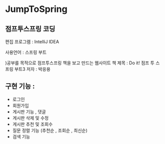 # JumpToSpring
점프투스프링 코딩
-

편집 프로그램 : IntelliJ IDEA

사용언어 : 스프링 부트

)공부를 목적으로 점프투스프링 책을 보고 만드는 웹사이트 
책 제목 : Do it! 점프 투 스프링 부트3
저자 : 박응용 

구현 기능 : 
-
- 로그인
- 회원가입
- 게시판 기능 , 댓글 
- 게시판 삭제 및 수정
- 게시판 추천 및 조회수
- 질문 정렬 기능 (추천순 , 조회순 , 최신순)
- 검색 기능 
